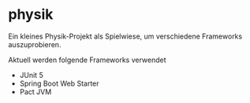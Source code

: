 # physik
Ein kleines Physik-Projekt als Spielwiese, um verschiedene Frameworks auszuprobieren. 

Aktuell werden folgende Frameworks verwendet
* JUnit 5
* Spring Boot Web Starter
* Pact JVM
